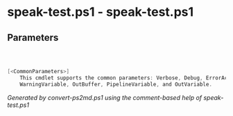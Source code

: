 # speak-test.ps1 - speak-test.ps1 


## Parameters
```powershell



[<CommonParameters>]
    This cmdlet supports the common parameters: Verbose, Debug, ErrorAction, ErrorVariable, WarningAction, 
    WarningVariable, OutBuffer, PipelineVariable, and OutVariable.
```

*Generated by convert-ps2md.ps1 using the comment-based help of speak-test.ps1*
